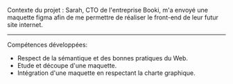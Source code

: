 Contexte du projet : Sarah, CTO de l'entreprise Booki, m'a envoyé une maquette figma afin de me permettre de réaliser le front-end de leur futur site internet.

------------------

Compétences développées: 
- Respect de la sémantique et des bonnes pratiques du Web.
- Etude et découpe d'une maquette.
- Intégration d'une maquette en respectant la charte graphique.
